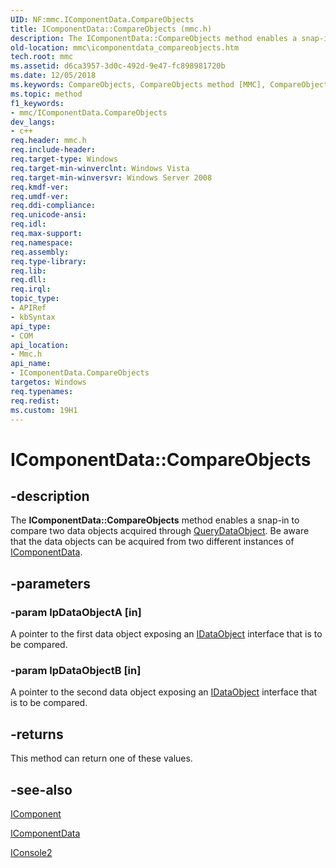 ```yaml
---
UID: NF:mmc.IComponentData.CompareObjects
title: IComponentData::CompareObjects (mmc.h)
description: The IComponentData::CompareObjects method enables a snap-in to compare two data objects acquired through QueryDataObject. Be aware that the data objects can be acquired from two different instances of IComponentData.
old-location: mmc\icomponentdata_compareobjects.htm
tech.root: mmc
ms.assetid: d6ca3957-3d0c-492d-9e47-fc898981720b
ms.date: 12/05/2018
ms.keywords: CompareObjects, CompareObjects method [MMC], CompareObjects method [MMC],IComponentData interface, IComponentData interface [MMC],CompareObjects method, IComponentData.CompareObjects, IComponentData::CompareObjects, _slate_icomponentdata_compareobjects, mmc.icomponentdata_compareobjects, mmc/IComponentData::CompareObjects
ms.topic: method
f1_keywords:
- mmc/IComponentData.CompareObjects
dev_langs:
- c++
req.header: mmc.h
req.include-header: 
req.target-type: Windows
req.target-min-winverclnt: Windows Vista
req.target-min-winversvr: Windows Server 2008
req.kmdf-ver: 
req.umdf-ver: 
req.ddi-compliance: 
req.unicode-ansi: 
req.idl: 
req.max-support: 
req.namespace: 
req.assembly: 
req.type-library: 
req.lib: 
req.dll: 
req.irql: 
topic_type:
- APIRef
- kbSyntax
api_type:
- COM
api_location:
- Mmc.h
api_name:
- IComponentData.CompareObjects
targetos: Windows
req.typenames: 
req.redist: 
ms.custom: 19H1
---
```


# IComponentData::CompareObjects


## -description


The <b>IComponentData::CompareObjects</b> method enables a snap-in to compare two data objects acquired through 
<a href="https://docs.microsoft.com/windows/desktop/api/mmc/nf-mmc-icomponentdata-querydataobject">QueryDataObject</a>. Be aware that the data objects can be acquired from two different instances of 
<a href="https://docs.microsoft.com/windows/desktop/api/mmc/nn-mmc-icomponentdata">IComponentData</a>.


## -parameters




### -param lpDataObjectA [in]

A pointer to the first data object exposing an 
<a href="https://docs.microsoft.com/windows/desktop/api/objidl/nn-objidl-idataobject">IDataObject</a> interface that is to be compared.


### -param lpDataObjectB [in]

A pointer to the second data object exposing an <a href="https://docs.microsoft.com/windows/desktop/api/objidl/nn-objidl-idataobject">IDataObject</a> interface that is to be compared.


## -returns



This method can return one of these values.




## -see-also




<a href="https://docs.microsoft.com/windows/desktop/api/mmc/nn-mmc-icomponent">IComponent</a>



<a href="https://docs.microsoft.com/windows/desktop/api/mmc/nn-mmc-icomponentdata">IComponentData</a>



<a href="https://docs.microsoft.com/windows/desktop/api/mmc/nn-mmc-iconsole2">IConsole2</a>
 

 

